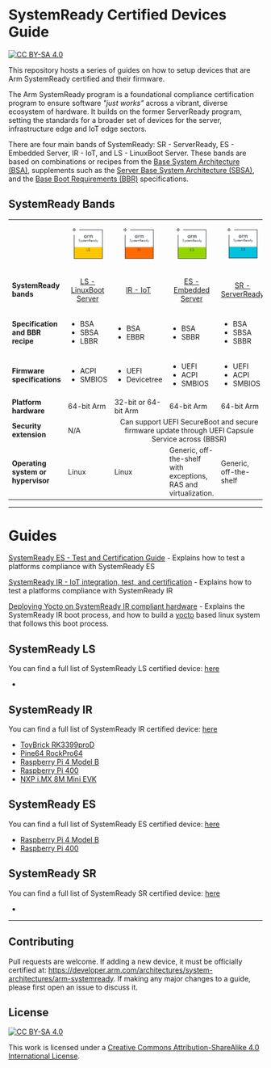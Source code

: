 # SystemReady Certified Devices Guide
[![CC BY-SA 4.0][cc-by-sa-shield]][cc-by-sa]

This repository hosts a series of guides on how to setup devices that are
Arm SystemReady certified and their firmware.

The Arm SystemReady program is a foundational compliance certification program
to ensure software *"just works"* across a vibrant, diverse ecosystem of
hardware. It builds on the former ServerReady program, setting the standards for
a broader set of devices for the server, infrastructure edge and IoT edge
sectors.

There are four main bands of SystemReady: SR - ServerReady, ES - Embedded Server,
IR - IoT, and LS - LinuxBoot Server. These bands are based on combinations or
recipes from the
[Base System Architecture (BSA)](https://developer.arm.com/architectures/system-architectures/arm-systemready/specifications#bsa),
supplements such as the
[Server Base System Architecture (SBSA)](https://developer.arm.com/architectures/system-architectures/arm-systemready/specifications#sbsa),
and the
[Base Boot Requirements (BBR)](https://developer.arm.com/architectures/system-architectures/arm-systemready/specifications#bbr)
specifications.

## SystemReady Bands


<table>
  <tbody>
    <tr>
        <td>&nbsp;</td>
        <td>
        <p align="center"><img alt="Arm SystemReady LS certified" src="_assets/systemready_icons/ls.png" style="height: 61px; width: 60px;"></p>
        </td>
        <td>
        <p align="center"><img alt="Arm SystemReady IR certified" src="_assets/systemready_icons/ir.png" style="height: 61px; width: 60px;"></p>
        </td>
        <td>
        <p align="center"><img alt="Arm SystemReady ES certified" src="_assets/systemready_icons/es.png" style="height: 61px; width: 60px;"></p>
        </td>
        <td>
        <p align="center"><img alt="Arm SystemReady SR certified" src="_assets/systemready_icons/sr.png" style="height: 60px; width: 60px;"></p>
        </td>
    </tr>
    <tr>
        <td><strong>SystemReady bands</strong></td>
        <td>
        <p align="center"><a href="https://developer.arm.com//architectures/system-architectures/arm-systemready/ls">LS - LinuxBoot Server</a></p>
        </td>
        <td>
        <p align="center"><a href="https://developer.arm.com//architectures/system-architectures/arm-systemready/ir">IR - IoT</a></p>
        </td>
        <td>
        <p align="center"><a href="https://developer.arm.com//architectures/system-architectures/arm-systemready/es">ES - Embedded Server</a></p>
        </td>
        <td>
        <p align="center"><a href="https://developer.arm.com//architectures/system-architectures/arm-systemready/sr">SR - ServerReady</a></p>
        </td>
    </tr>
    <tr>
        <td><strong>Specification and BBR recipe</strong></td>
        <td>
        <ul>
            <li>BSA</li>
            <li>SBSA</li>
            <li>LBBR</li>
        </ul>
        </td>
        <td>
        <ul>
            <li>BSA</li>
            <li>EBBR</li>
        </ul>
        </td>
        <td>
        <ul>
            <li>BSA</li>
            <li>SBBR</li>
        </ul>
        </td>
        <td>
        <ul>
            <li>BSA</li>
            <li>SBSA</li>
            <li>SBBR</li>
        </ul>
        </td>
    </tr>
    <tr>
        <td><strong>Firmware specifications</strong></td>
        <td>
        <ul>
            <li>ACPI</li>
            <li>SMBIOS</li>
        </ul>
        </td>
        <td>
        <ul>
            <li>UEFI</li>
            <li>Devicetree</li>
        </ul>
        </td>
        <td>
        <ul>
            <li>UEFI</li>
            <li>ACPI</li>
            <li>SMBIOS</li>
        </ul>
        </td>
        <td>
        <ul>
            <li>UEFI</li>
            <li>ACPI</li>
            <li>SMBIOS</li>
        </ul>
        </td>
    </tr>
    <tr>
        <td><strong>Platform hardware</strong></td>
        <td>64-bit Arm</td>
        <td>32-bit or 64-bit Arm</td>
        <td>64-bit Arm</td>
        <td>64-bit Arm</td>
    </tr>
    <tr>
        <td><strong>Security extension</strong></td>
        <td>N/A</td>
        <td colspan="3" style="text-align: center;">Can support UEFI SecureBoot and secure firmware update through UEFI Capsule Service across (BBSR)</td>
    </tr>
    <tr>
        <td><strong>Operating system or hypervisor</strong></td>
        <td>Linux</td>
        <td>Linux</td>
        <td>Generic, off-the-shelf with exceptions, RAS and virtualization.</td>
        <td>Generic, off-the-shelf</td>
    </tr>
  </tbody>
</table>

---
# Guides
[SystemReady ES - Test and Certification Guide](https://developer.arm.com/documentation/102529/0100)
\- Explains how to test a platforms compliance with SystemReady ES

[SystemReady IR - IoT integration, test, and certification](https://developer.arm.com/documentation/DUI1101/a/?lang=en)
\- Explains how to test a platforms compliance with SystemReady IR

[Deploying Yocto on SystemReady IR compliant hardware](https://developer.arm.com/documentation/DUI1102/0100)
\- Explains the SystemReady IR boot process, and how to build a [yocto](https://www.yoctoproject.org/) based linux
system that follows this boot process.

## SystemReady LS
You can find a full list of SystemReady LS certified device: [here](https://www.arm.com/why-arm/architecture/systems/systemready-certification-program/ls)

-

## SystemReady IR
You can find a full list of SystemReady IR certified device: [here](https://www.arm.com/why-arm/architecture/systems/systemready-certification-program/ir)

- [ToyBrick RK3399proD](Rockchip/rk3399/TB_RK3399proD/readme.md)
- [Pine64 RockPro64](Rockchip/rk3399/Pine64%20RockPro64/readme.md)
- [Raspberry Pi 4 Model B](Raspberry%20Pi/../Raspberry%20Pi/Raspberry%20Pi%204%20Model%20B/readme.md)
- [Raspberry Pi 400](Raspberry%20Pi/Raspberry%20Pi%20400/readme.md)
- [NXP i.MX 8M Mini EVK](NXP/i.mx_8m_mini_EVK/readme.md)

## SystemReady ES
You can find a full list of SystemReady ES certified device: [here](https://www.arm.com/why-arm/architecture/systems/systemready-certification-program/es)
- [Raspberry Pi 4 Model B](Raspberry%20Pi/../Raspberry%20Pi/Raspberry%20Pi%204%20Model%20B/readme.md)
- [Raspberry Pi 400](Raspberry%20Pi/Raspberry%20Pi%20400/readme.md)

## SystemReady SR
You can find a full list of SystemReady SR certified device: [here](https://www.arm.com/why-arm/architecture/systems/systemready-certification-program/sr)

-

---

## Contributing
Pull requests are welcome. If adding a new device, it must be officially certified at: https://developer.arm.com/architectures/system-architectures/arm-systemready. If making any major changes to a guide, please first open an issue to discuss it.

## License
[![CC BY-SA 4.0][cc-by-sa-image]][cc-by-sa]

This work is licensed under a
[Creative Commons Attribution-ShareAlike 4.0 International License][cc-by-sa].


[cc-by-sa]: http://creativecommons.org/licenses/by-sa/4.0/
[cc-by-sa-image]: https://licensebuttons.net/l/by-sa/4.0/88x31.png
[cc-by-sa-shield]: https://img.shields.io/badge/License-CC%20BY--SA%204.0-lightgrey.svg
